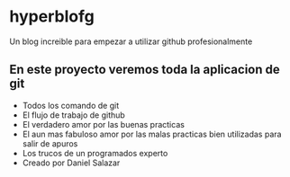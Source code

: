 # hyperblofg
Un blog increible para empezar a utilizar github profesionalmente

## En este proyecto veremos toda la aplicacion de git
* Todos los comando de git
* El flujo de trabajo de github
* El verdadero amor por las buenas practicas
* El aun mas fabuloso amor por las malas practicas bien utilizadas para salir de apuros
* Los trucos de un programados experto
* Creado por Daniel Salazar